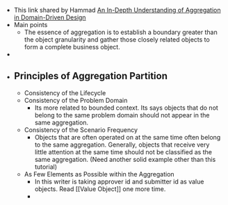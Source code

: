 - This link shared by Hammad [An In-Depth Understanding of Aggregation in Domain-Driven Design](https://www.alibabacloud.com/blog/an-in-depth-understanding-of-aggregation-in-domain-driven-design_598034)
- Main points
	- The essence of aggregation is to establish a boundary greater than the object granularity and gather those closely related objects to form a complete business object.
-
- ## Principles of Aggregation Partition
	- Consistency of the Lifecycle
	- Consistency of the Problem Domain
		- Its more related to bounded context. Its says objects that do not belong to the same problem domain should not appear in the same aggregation.
	- Consistency of the Scenario Frequency
		- Objects that are often operated on at the same time often belong to the same aggregation. Generally, objects that receive very little attention at the same time should not be classified as the same aggregation. (Need another solid example other than this tutorial)
	- As Few Elements as Possible within the Aggregation
		- In this writer is taking approver id and submitter id as value objects. Read [[Value Object]] one more time.
		-
